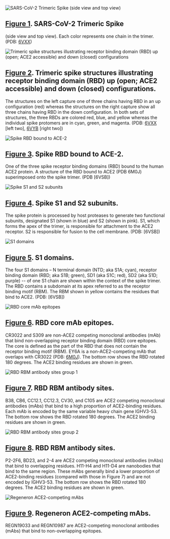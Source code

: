 <section id="fig1" class="figure-section">

<div class="figure-image">

![SARS-CoV-2 Trimeric Spike (side view and top view)](spike-structures/fig1.png#!maxHeight=40rem)

</div>

<div class="figure-caption">

## [Figure 1](#fig1). SARS-CoV-2 Trimeric Spike

(side view and top view). Each color represents one chain in the trimer. (PDB: [6VXX])

</div>

[6VXX]: http://www.rcsb.org/structure/6VXX

</section>

<section id="fig2" class="figure-section">

<div class="figure-image">

![Trimeric spike structures illustrating receptor binding domain (RBD) up (open; ACE2 accessible) and down (closed) configurations](spike-structures/fig2.png#!maxHeight=25rem)

</div>

<div class="figure-caption">

## [Figure 2](#fig2). Trimeric spike structures illustrating receptor binding domain (RBD) up (open; ACE2 accessible) and down (closed) configurations.

The structures on the left capture one of three chains having RBD in an up configuration (red) whereas the structures on the right capture show all three chains having RBD in the down configuration. In both sets of structures, the three RBDs are colored red, blue, and yellow whereas the individual spike protomers are in cyan, green, and magenta. (PDB: [6VXX] \[left two\], [6VYB] \[right two\])

</div>

[6VYB]: http://www.rcsb.org/structure/6VYB

</section>

<section id="fig3" class="figure-section">

<div class="figure-image">

![Spike RBD bound to ACE-2](spike-structures/fig3.png#!maxHeight=25rem)

</div>

<div class="figure-caption">

## [Figure 3](#fig3). Spike RBD bound to ACE-2.

One of the three spike receptor binding domains (RBD) bound to the human ACE2 protein. A structure of the RBD bound to ACE2 (PDB 6M0J) superimposed onto the spike trimer. (PDB [6VSB])

</div>

</section>

<section id="fig4" class="figure-section">

<div class="figure-image">

![Spike S1 and S2 subunits](spike-structures/fig4.png#!maxHeight=25rem)

</div>

<div class="figure-caption">

## [Figure 4](#fig4). Spike S1 and S2 subunits.

The spike protein is processed by host proteases to generate two functional subunits, designated S1 (shown in blue) and S2 (shown in pink). S1, which forms the apex of the trimer, is responsible for attachment to the ACE2 receptor. S2 is responsible for fusion to the cell membrane. (PDB: [6VSB])

</div>

</section>

<section id="fig5" class="figure-section">

<div class="figure-image">

![S1 domains](spike-structures/fig5.png#!maxHeight=25rem)

</div>

<div class="figure-caption">

## [Figure 5](#fig5). S1 domains.

The four S1 domains – N terminal domain (NTD; aka S1A; cyan), receptor binding domain (RBD; aka S1B; green), SD1 (aka S1C; red), SD2 (aka S1D; purple) -- of one S1 chain are shown within the context of the spike trimer. The RBD contains a subdomain at its apex referred to as the receptor binding motif (RBM). The RBM shown in yellow contains the residues that bind to ACE2. (PDB: [6VSB])

</div>

</section>

<section id="fig6" class="figure-section">

<div class="figure-image">

![RBD core mAb epitopes](spike-structures/fig6.png#!maxHeight=40rem)

</div>

<div class="figure-caption">

## [Figure 6](#fig6). RBD core mAb epitopes.

CR3022 and S309 are non-ACE2 competing monoclonal antibodies (mAb) that bind non-overlapping receptor binding domain (RBD) core epitopes. The core is defined as the part of the RBD that does not contain the receptor binding motif (RBM). EY6A is a non-ACE2-competing mAb that overlaps with CR3022 (PDB: [6M0J]). The bottom row shows the RBD rotated 180 degrees. The ACE2 binding residues are shown in green.

</div>

[6M0J]: http://www.rcsb.org/structure/6M0J

</section>

<section id="fig7" class="figure-section wrap">

<div class="figure-image">

![RBD RBM antibody sites group 1](spike-structures/fig7.png#!maxHeight=40rem)

</div>

<div class="figure-caption">

## [Figure 7](#fig7). RBD RBM antibody sites.

B38, CB6, CC12.1, CC12.3, CV30, and C105 are ACE2 competing monoclonal antibodies (mAbs) that bind to a high proportion of ACE2-binding residues. Each mAb is encoded by the same variable heavy chain gene IGHV3-53. The bottom row shows the RBD rotated 180 degrees. The ACE2 binding residues are shown in green.

</div>

</section>

<section id="fig8" class="figure-section wrap">

<div class="figure-image">

![RBD RBM antibody sites group 2](spike-structures/fig8.png#!maxHeight=40rem)

</div>

<div class="figure-caption">

## [Figure 8](#fig8). RBD RBM antibody sites.

P2-2F6, BD23, and 2-4 are ACE2 competing monoclonal antibodies (mAbs) that bind to overlapping residues. H11-H4 and H11-D4 are nanobodies that bind to the same region. These mAbs generally bind a lower proportion of ACE2-binding residues (compared with those in Figure 7) and are not encoded by IGHV3-53. The bottom row shows the RBD rotated 180 degrees. The ACE2 binding residues are shown in green.

</div>

</section>

<section id="fig9" class="figure-section">

<div class="figure-image">

![Regeneron ACE2-competing mAbs](spike-structures/fig9.png#!maxHeight=40rem)

</div>

<div class="figure-caption">

## [Figure 9](#fig9). Regeneron ACE2-competing mAbs.

REGN19033 and REGN10987 are ACE2-competing monoclonal antibodies (mAbs) that bind to non-overlapping epitopes.

</div>

</section>
